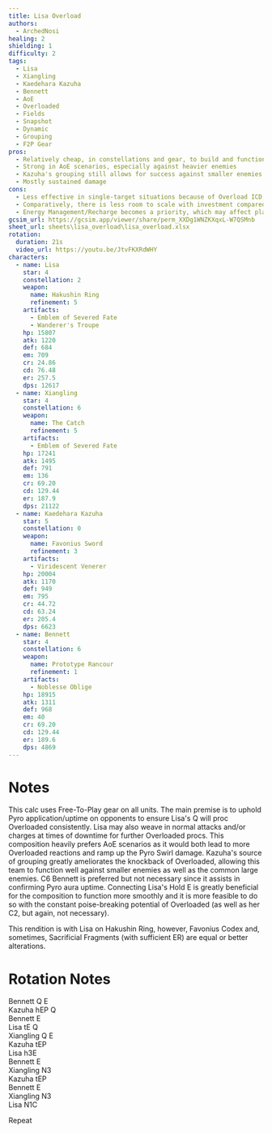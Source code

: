 ```yaml
---
title: Lisa Overload
authors:
  - ArchedNosi
healing: 2
shielding: 1
difficulty: 2
tags:
  - Lisa
  - Xiangling
  - Kaedehara Kazuha
  - Bennett
  - AoE
  - Overloaded
  - Fields
  - Snapshot
  - Dynamic
  - Grouping
  - F2P Gear
pros:
  - Relatively cheap, in constellations and gear, to build and function
  - Strong in AoE scenarios, especially against heavier enemies
  - Kazuha's grouping still allows for success against smaller enemies
  - Mostly sustained damage
cons:
  - Less effective in single-target situations because of Overload ICD, no Swirl scaling, etc.
  - Comparatively, there is less room to scale with investment compared to other teams
  - Energy Management/Recharge becomes a priority, which may affect playstyle
gcsim_url: https://gcsim.app/viewer/share/perm_XXDg1WNZKXqxL-W7QSMnb
sheet_url: sheets\lisa_overload\lisa_overload.xlsx
rotation:
  duration: 21s
  video_url: https://youtu.be/JtvFKXRdWHY
characters:
  - name: Lisa
    star: 4
    constellation: 2
    weapon:
      name: Hakushin Ring
      refinement: 5
    artifacts:
      - Emblem of Severed Fate
      - Wanderer's Troupe
    hp: 15807
    atk: 1220
    def: 684
    em: 709
    cr: 24.86
    cd: 76.48
    er: 257.5
    dps: 12617
  - name: Xiangling
    star: 4
    constellation: 6
    weapon:
      name: The Catch
      refinement: 5
    artifacts:
      - Emblem of Severed Fate
    hp: 17241
    atk: 1495
    def: 791
    em: 136
    cr: 69.20
    cd: 129.44
    er: 187.9
    dps: 21122
  - name: Kaedehara Kazuha
    star: 5
    constellation: 0
    weapon:
      name: Favonius Sword
      refinement: 3
    artifacts:
      - Viridescent Venerer
    hp: 20004
    atk: 1170
    def: 949
    em: 795
    cr: 44.72
    cd: 63.24
    er: 205.4
    dps: 6623
  - name: Bennett
    star: 4
    constellation: 6
    weapon:
      name: Prototype Rancour
      refinement: 1
    artifacts:
      - Noblesse Oblige
    hp: 18915
    atk: 1311
    def: 968
    em: 40
    cr: 69.20
    cd: 129.44
    er: 189.6
    dps: 4869
---
```


# **Notes**

This calc uses Free-To-Play gear on all units. The main premise is to uphold Pyro application/uptime on opponents to ensure Lisa's Q will proc Overloaded consistently. Lisa may also weave in normal attacks and/or charges at times of downtime for further Overloaded procs. This composition heavily prefers AoE scenarios as it would both lead to more Overloaded reactions and ramp up the Pyro Swirl damage. Kazuha's source of grouping greatly ameliorates the knockback of Overloaded, allowing this team to function well against smaller enemies as well as the common large enemies. C6 Bennett is preferred but not necessary since it assists in confirming Pyro aura uptime. Connecting Lisa's Hold E is greatly beneficial for the composition to function more smoothly and it is more feasible to do so with the constant poise-breaking potential of Overloaded (as well as her C2, but again, not necessary).

This rendition is with Lisa on Hakushin Ring, however, Favonius Codex and, sometimes, Sacrificial Fragments (with sufficient ER) are equal or better alterations.	

# **Rotation Notes**

Bennett Q E  
Kazuha hEP Q  
Bennett E  
Lisa tE Q  
Xiangling Q E  
Kazuha tEP  
Lisa h3E  
Bennett E  
Xiangling N3  
Kazuha tEP  
Bennett E  
Xiangling N3  
Lisa N1C  

Repeat 